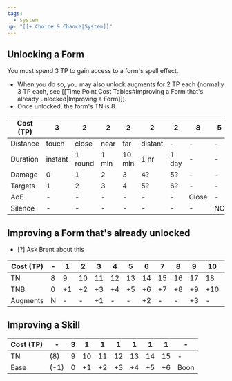 ```yaml
---
tags:
  - system
up: "[[+ Choice & Chance|System]]"
---
```

## Unlocking a Form

You must spend 3 TP to gain access to a form's spell effect. 
- When you do so, you may also unlock augments for 2 TP each (normally 3 TP each, see [[Time Point Cost Tables#Improving a Form that's already unlocked|Improving a Form]]). 
- Once unlocked, the form's TN is 8. 

| Cost (TP) | 3       | 2       | 2     | 2      | 2       | 2     | 8     | 5   |
| --------- | ------- | ------- | ----- | ------ | ------- | ----- | ----- | --- |
| Distance  | touch   | close   | near  | far    | distant | -     | -     | -   |
| Duration  | instant | 1 round | 1 min | 10 min | 1 hr    | 1 day | -     | -   |
| Damage    | 0       | 1       | 2     | 3      | 4?      | 5?    | -     | -   |
| Targets   | 1       | 2       | 3     | 4      | 5?      | 6?    | -     | -   |
| AoE       | -       | -       | -     | -      | -       | -     | Close | -   |
| Silence   | -       | -       | -     | -      | -       | -     | -     | NC  |

## Improving a Form that's already unlocked

- [?] Ask Brent about this

| Cost (TP) | -   | 1   | 2   | 3   | 4   | 5   | 6   | 7   | 8   | 9   | 10  | 11  | 12  |
| --------- | --- | --- | --- | --- | --- | --- | --- | --- | --- | --- | --- | --- | --- |
| TN        | 8   | 9   | 10  | 11  | 12  | 13  | 14  | 15  | 16  | 17  | 18  | 19  | 20  |
| TNB       | 0   | +1  | +2  | +3  | +4  | +5  | +6  | +7  | +8  | +9  | +10 | +11 | +12 |
| Augments  | N   | -   | -   | +1  | -   | -   | +2  | -   | -   | +3  | -   | -   | +4  |

## Improving a Skill

| Cost (TP) | -    | 3   | 1   | 1   | 1   | 1   | 1   | 1   | -    |
| --------- | ---- | --- | --- | --- | --- | --- | --- | --- | ---- |
| TN        | (8)  | 9   | 10  | 11  | 12  | 13  | 14  | 15  | -    |
| Ease      | (-1) | 0   | +1  | +2  | +3  | +4  | +5  | +6  | Boon |